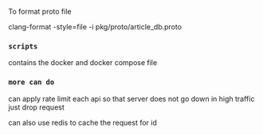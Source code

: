  To format proto file 
 
 clang-format -style=file -i pkg/proto/article_db.proto 
 
 ### `scripts`
 
 contains the docker and docker compose file
 
 ### `more can do`
 
can apply rate limit each api so that server does not go down in high traffic just drop request
 
can also use redis to cache the request for id
 
 